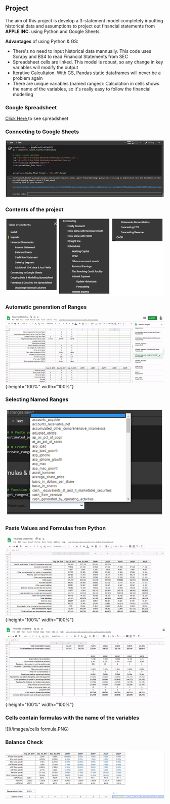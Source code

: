 ## Project
The aim of this project is develop a 3-statement model completely inputting historical data and assumptions to project out financial statements from **APPLE INC.** using Python and Google Sheets.

**Advantages** of using Python & GS:

* There's no need to input historical data mannually. This code uses Scrapy and BS4 to read Financial Statements from SEC
* Spreadsheet cells are linked. This model is robust, so any change in key variables will modify the output
* Iterative Calcultaion. With GS, Pandas static dataframes will never be a problem again
* There are unique variables (named ranges): Calculation in cells shows the name of the variables, so it's really easy to follow the financial modelling

### Google Spreadsheet
[Click Here ](https://docs.google.com/spreadsheets/d/1oLiIFFNvMJMZeQ2VnxjL87y4xQOg0CwDKgdUCr-ERFo/edit?usp=sharing) to see spreadsheet

### Connecting to Google Sheets
![](/images/auth.PNG)

### Contents of the project
![](/images/contents.PNG)

### Automatic generation of Ranges
![](/images/gif4.gif){:height="100%" width="100%"}  

### Selecting Named Ranges
![](/images/ranges.PNG)

### Paste Values and Formulas from Python 
![](/images/gif1.gif){:height="100%" width="100%"}  

![](/images/gif3.gif){:height="100%" width="100%"}  

### Cells contain formulas with the name of the variables
![](/images/cells formula.PNG)

### Balance Check
![](/images/balance.PNG)
